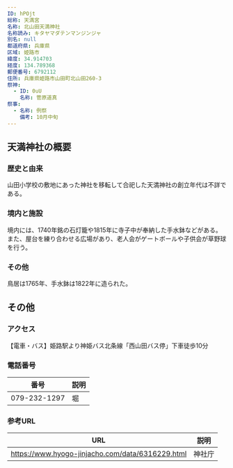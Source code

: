 ```yaml
---
ID: hPOjt
総称: 天満宮
名称: 北山田天満神社
名称読み: キタヤマダテンマンジンジャ
別名: null
都道府県: 兵庫県
区域: 姫路市
緯度: 34.914703
経度: 134.789368
郵便番号: 6792112
住所: 兵庫県姫路市山田町北山田260-3
祭神:
  - ID: 0uU
    名称: 菅原道真
祭事:
  - 名称: 例祭
    備考: 10月中旬
---
```


## 天満神社の概要

### 歴史と由来

山田小学校の敷地にあった神社を移転して合祀した天満神社の創立年代は不詳である。

### 境内と施設

境内には、1740年銘の石灯籠や1815年に寺子中が奉納した手水鉢などがある。また、屋台を練り合わせる広場があり、老人会がゲートボールや子供会が草野球を行う。

### その他

鳥居は1765年、手水鉢は1822年に造られた。

## その他

### アクセス

【電車・バス】姫路駅より神姫バス北条線「西山田バス停」下車徒歩10分

### 電話番号

| 番号         | 説明 |
| ------------ | ---- |
| 079-232-1297 | 堀   |

### 参考URL

| URL                                              | 説明   |
| ------------------------------------------------ | ------ |
| https://www.hyogo-jinjacho.com/data/6316229.html | 神社庁 |

